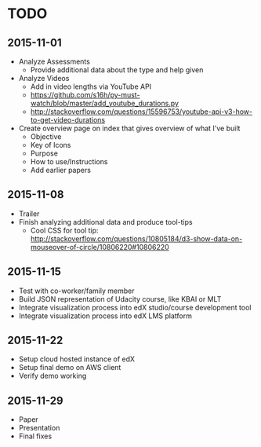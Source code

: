 # TODO

## 2015-11-01
* Analyze Assessments
  * Provide additional data about the type and help given
* Analyze Videos
  * Add in video lengths via YouTube API
  * https://github.com/s16h/py-must-watch/blob/master/add_youtube_durations.py
  * http://stackoverflow.com/questions/15596753/youtube-api-v3-how-to-get-video-durations
* Create overview page on index that gives overview of what I've built
    * Objective
    * Key of Icons
    * Purpose
    * How to use/Instructions
    * Add earlier papers

## 2015-11-08
* Trailer
* Finish analyzing additional data and produce tool-tips
  * Cool CSS for tool tip: http://stackoverflow.com/questions/10805184/d3-show-data-on-mouseover-of-circle/10806220#10806220

## 2015-11-15
* Test with co-worker/family member
* Build JSON representation of Udacity course, like KBAI or MLT
* Integrate visualization process into edX studio/course development tool
* Integrate visualization process into edX LMS platform

## 2015-11-22
* Setup cloud hosted instance of edX
* Setup final demo on AWS client
* Verify demo working

## 2015-11-29
* Paper
* Presentation
* Final fixes
